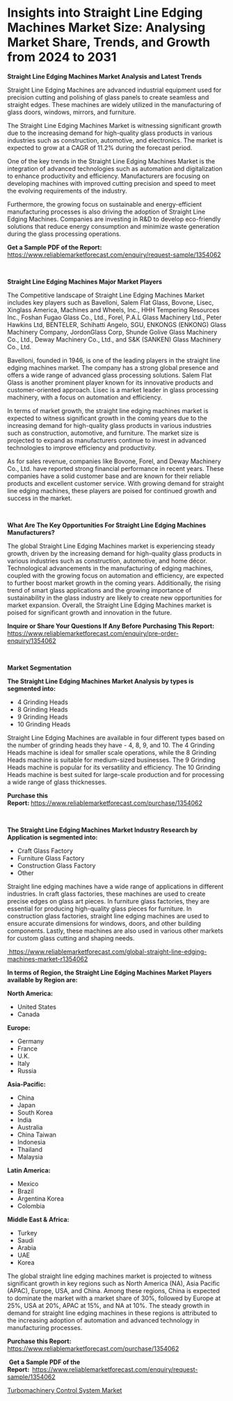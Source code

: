 <p><h1>Insights into Straight Line Edging Machines Market Size: Analysing Market Share, Trends, and Growth from 2024 to 2031</h1></p><p><strong>Straight Line Edging Machines Market Analysis and Latest Trends</strong></p>
<p><p>Straight Line Edging Machines are advanced industrial equipment used for precision cutting and polishing of glass panels to create seamless and straight edges. These machines are widely utilized in the manufacturing of glass doors, windows, mirrors, and furniture.</p><p>The Straight Line Edging Machines Market is witnessing significant growth due to the increasing demand for high-quality glass products in various industries such as construction, automotive, and electronics. The market is expected to grow at a CAGR of 11.2% during the forecast period.</p><p>One of the key trends in the Straight Line Edging Machines Market is the integration of advanced technologies such as automation and digitalization to enhance productivity and efficiency. Manufacturers are focusing on developing machines with improved cutting precision and speed to meet the evolving requirements of the industry.</p><p>Furthermore, the growing focus on sustainable and energy-efficient manufacturing processes is also driving the adoption of Straight Line Edging Machines. Companies are investing in R&D to develop eco-friendly solutions that reduce energy consumption and minimize waste generation during the glass processing operations.</p></p>
<p><strong>Get a Sample PDF of the Report:&nbsp;</strong> <a href="https://www.reliablemarketforecast.com/enquiry/request-sample/1354062">https://www.reliablemarketforecast.com/enquiry/request-sample/1354062</a></p>
<p>&nbsp;</p>
<p><strong>Straight Line Edging Machines Major Market Players</strong></p>
<p><p>The Competitive landscape of Straight Line Edging Machines Market includes key players such as Bavelloni, Salem Flat Glass, Bovone, Lisec, Xinglass America, Machines and Wheels, Inc., HHH Tempering Resources Inc., Foshan Fugao Glass Co., Ltd., Forel, P.A.L Glass Machinery Ltd., Peter Hawkins Ltd, BENTELER, Schihatti Angelo, SGU, ENKONGS (ENKONG) Glass Machinery Company, JordonGlass Corp, Shunde Golive Glass Machinery Co., Ltd., Deway Machinery Co., Ltd., and S&K (SANKEN) Glass Machinery Co., Ltd.</p><p>Bavelloni, founded in 1946, is one of the leading players in the straight line edging machines market. The company has a strong global presence and offers a wide range of advanced glass processing solutions. Salem Flat Glass is another prominent player known for its innovative products and customer-oriented approach. Lisec is a market leader in glass processing machinery, with a focus on automation and efficiency.</p><p>In terms of market growth, the straight line edging machines market is expected to witness significant growth in the coming years due to the increasing demand for high-quality glass products in various industries such as construction, automotive, and furniture. The market size is projected to expand as manufacturers continue to invest in advanced technologies to improve efficiency and productivity.</p><p>As for sales revenue, companies like Bovone, Forel, and Deway Machinery Co., Ltd. have reported strong financial performance in recent years. These companies have a solid customer base and are known for their reliable products and excellent customer service. With growing demand for straight line edging machines, these players are poised for continued growth and success in the market.</p></p>
<p>&nbsp;</p>
<p><strong>What Are The Key Opportunities For Straight Line Edging Machines Manufacturers?</strong></p>
<p><p>The global Straight Line Edging Machines market is experiencing steady growth, driven by the increasing demand for high-quality glass products in various industries such as construction, automotive, and home décor. Technological advancements in the manufacturing of edging machines, coupled with the growing focus on automation and efficiency, are expected to further boost market growth in the coming years. Additionally, the rising trend of smart glass applications and the growing importance of sustainability in the glass industry are likely to create new opportunities for market expansion. Overall, the Straight Line Edging Machines market is poised for significant growth and innovation in the future.</p></p>
<p><strong>Inquire or Share Your Questions If Any Before Purchasing This Report:</strong> <a href="https://www.reliablemarketforecast.com/enquiry/pre-order-enquiry/1354062">https://www.reliablemarketforecast.com/enquiry/pre-order-enquiry/1354062</a></p>
<p>&nbsp;</p>
<p><strong>Market Segmentation</strong></p>
<p><strong>The Straight Line Edging Machines Market Analysis by types is segmented into:</strong></p>
<p><ul><li>4 Grinding Heads</li><li>8 Grinding Heads</li><li>9 Grinding Heads</li><li>10 Grinding Heads</li></ul></p>
<p><p>Straight Line Edging Machines are available in four different types based on the number of grinding heads they have - 4, 8, 9, and 10. The 4 Grinding Heads machine is ideal for smaller scale operations, while the 8 Grinding Heads machine is suitable for medium-sized businesses. The 9 Grinding Heads machine is popular for its versatility and efficiency. The 10 Grinding Heads machine is best suited for large-scale production and for processing a wide range of glass thicknesses.</p></p>
<p><strong>Purchase this Report:&nbsp;</strong><a href="https://www.reliablemarketforecast.com/purchase/1354062">https://www.reliablemarketforecast.com/purchase/1354062</a></p>
<p>&nbsp;</p>
<p><strong>The Straight Line Edging Machines Market Industry Research by Application is segmented into:</strong></p>
<p><ul><li>Craft Glass Factory</li><li>Furniture Glass Factory</li><li>Construction Glass Factory</li><li>Other</li></ul></p>
<p><p>Straight line edging machines have a wide range of applications in different industries. In craft glass factories, these machines are used to create precise edges on glass art pieces. In furniture glass factories, they are essential for producing high-quality glass pieces for furniture. In construction glass factories, straight line edging machines are used to ensure accurate dimensions for windows, doors, and other building components. Lastly, these machines are also used in various other markets for custom glass cutting and shaping needs.</p></p>
<p><a href="https://www.reliablemarketforecast.com/global-straight-line-edging-machines-market-r1354062">&nbsp;https://www.reliablemarketforecast.com/global-straight-line-edging-machines-market-r1354062</a></p>
<p><strong>In terms of Region, the Straight Line Edging Machines Market Players available by Region are:</strong></p>
<p>
    <p> <strong> North America: </strong>
        <ul>
            <li>United States</li>
            <li>Canada</li>
        </ul>
        </p> 
    <p> <strong> Europe: </strong>
        <ul>
            <li>Germany</li>
            <li>France</li>
            <li>U.K.</li>
            <li>Italy</li>
            <li>Russia</li>
        </ul>
        </p> 
    <p> <strong> Asia-Pacific: </strong>
        <ul>
            <li>China</li>
            <li>Japan</li>
            <li>South Korea</li>
            <li>India</li>
            <li>Australia</li>
            <li>China Taiwan</li>
            <li>Indonesia</li>
            <li>Thailand</li>
            <li>Malaysia</li>
        </ul>
        </p> 
    <p> <strong> Latin America: </strong>
        <ul>
            <li>Mexico</li>
            <li>Brazil</li>
            <li>Argentina Korea</li>
            <li>Colombia</li>
        </ul>
        </p> 
    <p> <strong> Middle East & Africa: </strong>
        <ul>
            <li>Turkey</li>
            <li>Saudi</li>
            <li>Arabia</li>
            <li>UAE</li>
            <li>Korea</li>
        </ul>
    </p>
    </p>
<p><p>The global straight line edging machines market is projected to witness significant growth in key regions such as North America (NA), Asia Pacific (APAC), Europe, USA, and China. Among these regions, China is expected to dominate the market with a market share of 30%, followed by Europe at 25%, USA at 20%, APAC at 15%, and NA at 10%. The steady growth in demand for straight line edging machines in these regions is attributed to the increasing adoption of automation and advanced technology in manufacturing processes.</p></p>
<p><strong>Purchase this Report: </strong><a href="https://www.reliablemarketforecast.com/purchase/1354062">https://www.reliablemarketforecast.com/purchase/1354062</a></p>
<p>&nbsp;<strong>Get a Sample PDF of the Report:&nbsp;&nbsp;</strong><a href="https://www.reliablemarketforecast.com/enquiry/request-sample/1354062">https://www.reliablemarketforecast.com/enquiry/request-sample/1354062</a></p>
<p><strong></strong></p>
<p><p><a href="https://github.com/sydneyHley85/Market-Research-Report-List-1/blob/main/turbomachinery-control-system-market.md">Turbomachinery Control System Market</a></p></p>